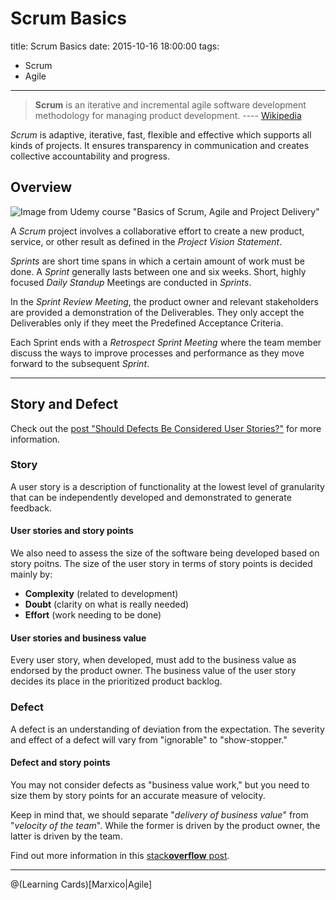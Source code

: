 # Scrum Basics

title: Scrum Basics
date: 2015-10-16 18:00:00
tags:
- Scrum
- Agile

---

> **Scrum** is an iterative and incremental agile software development methodology for managing product development.  ---- [Wikipedia](https://en.wikipedia.org/wiki/Scrum_%28software_development%29)

*Scrum* is adaptive, iterative, fast, flexible and effective which supports all kinds of projects. It ensures transparency in communication and creates collective accountability and progress.

<!--more-->

## Overview

![Image from Udemy course "Basics of Scrum, Agile and Project Delivery"](http://i.imgur.com/Yx6CC06.png)


A *Scrum* project involves a collaborative effort to create a new product, service, or other result as defined in the *Project Vision Statement*.

*Sprints* are short time spans in which a certain amount of work must be done. A *Sprint* generally lasts between one and six weeks. Short, highly focused *Daily Standup* Meetings are conducted in *Sprints*.

In the *Sprint Review Meeting*, the product owner and relevant stakeholders are provided a demonstration of the Deliverables. They only accept the Deliverables only if they meet the Predefined Acceptance Criteria.

Each Sprint ends with a *Retrospect Sprint Meeting* where the team member discuss the ways to improve processes and performance as they move forward to the subsequent *Sprint*.


----------


## Story and Defect
Check out the  [post "Should Defects Be Considered User Stories?"](https://www.scrumalliance.org/community/articles/2013/2013-may/should-defects-be-considered-user-stories)  for more information.

### Story
A user story is a description of functionality at the lowest level of granularity that can be independently developed and demonstrated to generate feedback.

#### User stories and story points
We also need to assess the size of the software being developed based on story poitns.  The size of the user story in terms of story points is decided mainly by:
- **Complexity** (related to development)
- **Doubt** (clarity on what is really needed)
- **Effort** (work needing to be done)

#### User stories and business value
Every user story, when developed, must add to the business value as endorsed by the product owner. The business value of the user story decides its place in the prioritized product backlog.

### Defect
A defect is an understanding of deviation from the expectation. The severity and effect of a defect will vary from "ignorable" to "show-stopper."

#### Defect and story points

You may not consider defects as  "business value work," but you need to size them by story points for an accurate measure of velocity.

Keep in mind that, we should separate "*delivery of business value*" from "*velocity of the team*". While the former is driven by the product owner, the latter is driven by the team.

Find out more information in this [stack**overflow** post](http://stackoverflow.com/questions/33177365/should-defects-have-story-points-in-scrum).

----------


@(Learning Cards)[Marxico|Agile]